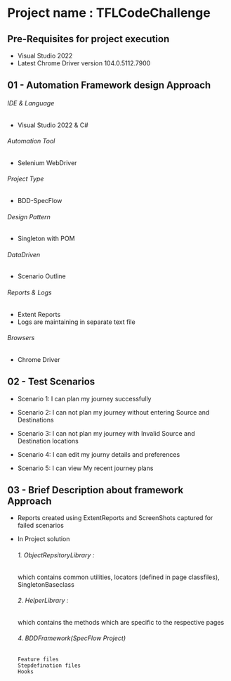 # Project name : TFLCodeChallenge
## Pre-Requisites for project execution
- Visual Studio 2022
- Latest Chrome Driver version 104.0.5112.7900

## 01 - Automation Framework design Approach

###### IDE & Language
   - Visual Studio 2022 & C#
###### Automation Tool
   - Selenium WebDriver
###### Project Type
   - BDD-SpecFlow
###### Design Pattern
   - Singleton with POM
###### DataDriven
   - Scenario Outline
###### Reports & Logs
   - Extent Reports
   - Logs are maintaining in separate text file
###### Browsers
   - Chrome Driver
## 02 - Test Scenarios

- Scenario 1: I can plan my journey successfully	

- Scenario 2: I can not plan my journey without entering Source and Destinations	

- Scenario 3: I can not plan my journey with Invalid  Source and Destination locations

- Scenario 4: I can edit my journy details and preferences

- Scenario 5:  I can view My recent journey plans

 ## 03 - Brief Description about framework Approach
 - Reports created using ExtentReports and ScreenShots captured for failed scenarios
 
 - In Project solution 
     ###### 1. ObjectRepsitoryLibrary : 
      which contains common utilities, locators (defined in page classfiles), SingletonBaseclass 
       
    ###### 2. HelperLibrary : 
     which contains the methods which are specific to the respective pages
       
    ###### 4. BDDFramework(SpecFlow Project) 
       Feature files
       Stepdefination files
       Hooks

